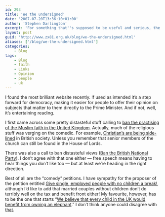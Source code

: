 ```yaml
---
id: 293
title: 'We the undersigned'
date: '2007-07-20T13:36:10+01:00'
author: 'Stephen Darlington'
excerpt: 'For something that''s supposed to be useful and serious, the Prime Ministers e-petitions website is proving to be very entertaining.'
layout: post
guid: 'http://www.zx81.org.uk/blog/we-the-undersigned.html'
aliases: ['/blog/we-the-undersigned.html']
categories:
    - Blog
tags:
    - Blog
    - faith
    - Links
    - Opinion
    - people
    - uk
---
```


I found the most brilliant website recently. If used as intended it’s a step forward for democracy, making it easier for people to offer their opinion on subjects that matter to them directly to the Prime Minister. And if not, well, it’s entertaining reading.

I first came across some pretty distasteful stuff calling to [ban the practising of the Muslim faith in the United Kingdom](http://petitions.pm.gov.uk/Banmuslimfaithuk/). Actually, much of the religious stuff was verging on the comedic. For example, [Christian’s are being side-lined](http://petitions.pm.gov.uk/Christians-Awake/ "Give Christian's a chance") in British society. Unless you remember that senior members of the church can still be found in the House of Lords.

There was also a call to ban distasteful views ([Ban the British National Party](http://petitions.pm.gov.uk/banthebnp/)). I don’t agree with that one either — free speech means having to hear things you don’t like too — but at least we’re heading in the right direction.

Best of all are the “comedy” petitions. I have sympathy for the proposer of the petition entitled [Give single, employed people with no children a break!](http://petitions.pm.gov.uk/singles/), although I’d like to add that married couples without children don’t do terribly well on the tax and benefit front either! My favourite, however, has to be the one that starts “[We believe that every child in the UK would benefit from owning an elephant](http://petitions.pm.gov.uk/Elephantsforpets/ "Elephants for pets").” I don’t think anyone could disagree with [that](http://www.youtube.com/watch?v=TyYBhwQXVHs "Go Stampy!").